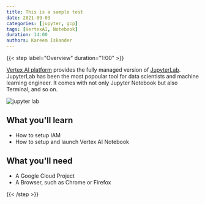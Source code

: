 ```yaml
---
title: This is a sample test
date: 2021-09-03
categories: [jupyter, gcp]
tags: [VertexAI, Notebook]
duration: 14:00
authors: Kareem Iskander
---
```


{{< step label="Overview" duration="1:00" >}}

[Vertex AI platform](https://cloud.google.com/vertex-ai) provides the fully managed version of [JupyterLab](https://jupyter.org/). JupyterLab has been the most popoular tool for data scientists and machine learning engineer. It comes with not only Jupyter Notebook but also Terminal, and so on.

![jupyter lab](https://jupyter.org/assets/labpreview.png)

## **What you'll learn**
- How to setup IAM
- How to setup and launch Vertex AI Notebook

## **What you'll need**
- A Google Cloud Project
- A Browser, such as Chrome or Firefox

{{< /step >}}